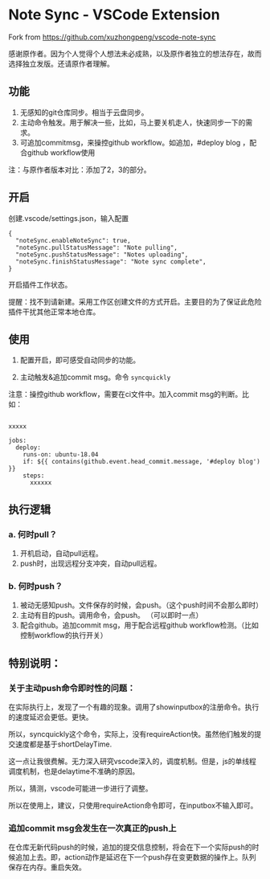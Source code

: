 # Note Sync - VSCode Extension
Fork from https://github.com/xuzhongpeng/vscode-note-sync

感谢原作者。因为个人觉得个人想法未必成熟，以及原作者独立的想法存在，故而选择独立发版。还请原作者理解。

## 功能
1. 无感知的git仓库同步。相当于云盘同步。
2. 主动命令触发。用于解决一些，比如，马上要关机走人，快速同步一下的需求。
3. 可追加commitmsg，来操控github workflow。如追加，#deploy blog ，配合github workflow使用

注：与原作者版本对比：添加了2，3的部分。

## 开启
创建.vscode/settings.json，输入配置

```
{
  "noteSync.enableNoteSync": true,
  "noteSync.pullStatusMessage": "Note pulling",
  "noteSync.pushStatusMessage": "Notes uploading",
  "noteSync.finishStatusMessage": "Note sync complete",
}
```

开启插件工作状态。

提醒：找不到请新建。采用工作区创建文件的方式开启。主要目的为了保证此危险插件干扰其他正常本地仓库。

## 使用
1. 配置开启，即可感受自动同步的功能。

2. 主动触发&追加commit msg。命令 `syncquickly`

注意：操控github workflow，需要在ci文件中。加入commit msg的判断。比如：
```

xxxxx 

jobs:
  deploy:
    runs-on: ubuntu-18.04
    if: ${{ contains(github.event.head_commit.message, '#deploy blog') }}
    steps:
      xxxxxx
```

## 执行逻辑
### a. 何时pull？
1. 开机启动，自动pull远程。
2. push时，出现远程分支冲突，自动pull远程。

### b. 何时push？
1. 被动无感知push。文件保存的时候，会push。（这个push时间不会那么即时）
2. 主动有目的push。调用命令，会push。 （可以即时一点）
3. 配合github。追加commit msg，用于配合远程github workflow检测。（比如控制workflow的执行开关）

## 特别说明：
### 关于主动push命令即时性的问题：
在实际执行上，发现了一个有趣的现象。调用了showinputbox的注册命令。执行的速度延迟会更低。更快。

所以，syncquickly这个命令，实际上，没有requireAction快。虽然他们触发的提交速度都是基于shortDelayTime.

这一点让我很费解。无力深入研究vscode深入的，调度机制。但是，js的单线程调度机制，也是delaytime不准确的原因。

所以，猜测，vscode可能进一步进行了调整。

所以在使用上，建议，只使用requireAction命令即可，在inputbox不输入即可。

### 追加commit msg会发生在一次真正的push上
在仓库无新代码push的时候，追加的提交信息控制，将会在下一个实际push的时候追加上去。即，action动作是延迟在下一个push存在变更数据的操作上。队列保存在内存。重启失效。
